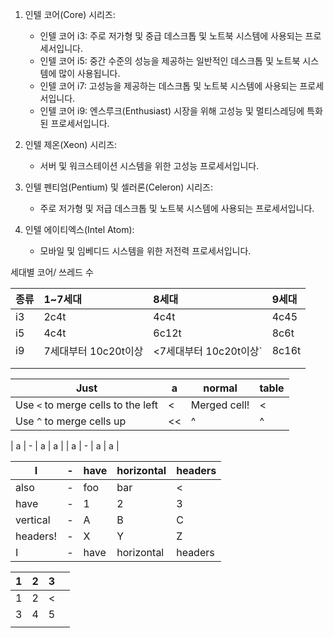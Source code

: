 
1. 인텔 코어(Core) 시리즈:
    
    - 인텔 코어 i3: 주로 저가형 및 중급 데스크톱 및 노트북 시스템에 사용되는 프로세서입니다.
    - 인텔 코어 i5: 중간 수준의 성능을 제공하는 일반적인 데스크톱 및 노트북 시스템에 많이 사용됩니다.
    - 인텔 코어 i7: 고성능을 제공하는 데스크톱 및 노트북 시스템에 사용되는 프로세서입니다.
    - 인텔 코어 i9: 엔스루크(Enthusiast) 시장을 위해 고성능 및 멀티스레딩에 특화된 프로세서입니다.
2. 인텔 제온(Xeon) 시리즈:
    
    - 서버 및 워크스테이션 시스템을 위한 고성능 프로세서입니다.
3. 인텔 펜티엄(Pentium) 및 셀러론(Celeron) 시리즈:
    
    - 주로 저가형 및 저급 데스크톱 및 노트북 시스템에 사용되는 프로세서입니다.
4. 인텔 에이티엑스(Intel Atom):
    
    - 모바일 및 임베디드 시스템을 위한 저전력 프로세서입니다.



세대별 코어/ 쓰레드 수 


| 종류  | 1~7세대          | 8세대              | 9세대   |
| :-- | :------------- | :--------------- | :---- |
| i3  | 2c4t           | 4c4t             | 4c45  |
| i5  | 4c4t           | 6c12t            | 8c6t  |
| i9  | 7세대부터 10c20t이상 | <7세대부터 10c20t이상` | 8c16t |
|     |                |                  |       |
|     |                |                  |       |



| Just                               | a   | normal       | table |
| ---------------------------------- | --- | ------------ | ----- |
| Use `<` to merge cells to the left | <   | Merged cell! | <     |
| Use `^` to merge cells up          | <<  | ^            | ^     |


| a | -  |  a | a |
| a |  - |  a | a |

| I        | -   | have | horizontal | headers |
| -------- | --- | ---- | ---------- | ------- |
| also     | -   | foo  | bar        | <       |
| have     | -   | 1    | 2          | 3       |
| vertical | -   | A    | B          | C       |
| headers! | -   | X    | Y          | Z       |
| I        | -   | have | horizontal | headers |

| 1   | 2   | 3   |     |
| --- | --- | --- | --- |
| 1   | 2   | <   |     |
| 3   | 4   | 5   |     |
|     |     |     |     |
